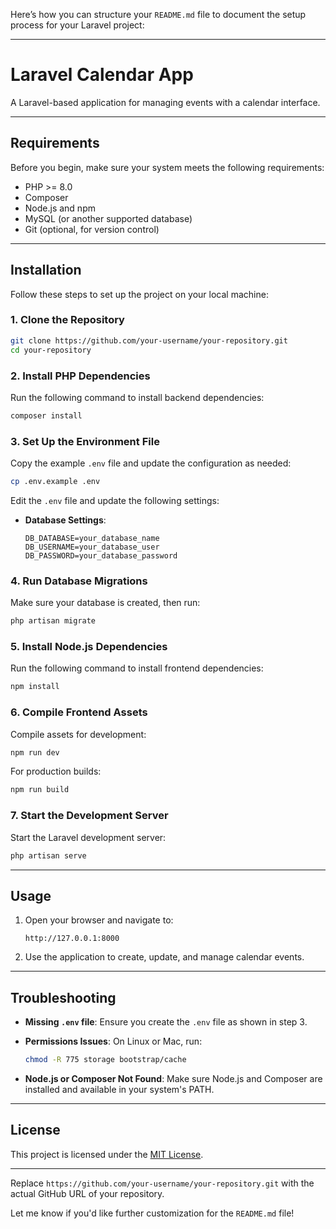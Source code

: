 Here’s how you can structure your `README.md` file to document the setup process for your Laravel project:

---

# Laravel Calendar App

A Laravel-based application for managing events with a calendar interface.

---

## Requirements

Before you begin, make sure your system meets the following requirements:

- PHP >= 8.0
- Composer
- Node.js and npm
- MySQL (or another supported database)
- Git (optional, for version control)

---

## Installation

Follow these steps to set up the project on your local machine:

### 1. Clone the Repository
```bash
git clone https://github.com/your-username/your-repository.git
cd your-repository
```

### 2. Install PHP Dependencies
Run the following command to install backend dependencies:
```bash
composer install
```

### 3. Set Up the Environment File
Copy the example `.env` file and update the configuration as needed:
```bash
cp .env.example .env
```
Edit the `.env` file and update the following settings:
- **Database Settings**:
  ```env
  DB_DATABASE=your_database_name
  DB_USERNAME=your_database_user
  DB_PASSWORD=your_database_password
  ```
  
### 4. Run Database Migrations
Make sure your database is created, then run:
```bash
php artisan migrate
```

### 5. Install Node.js Dependencies
Run the following command to install frontend dependencies:
```bash
npm install
```

### 6. Compile Frontend Assets
Compile assets for development:
```bash
npm run dev
```
For production builds:
```bash
npm run build
```

### 7. Start the Development Server
Start the Laravel development server:
```bash
php artisan serve
```

---

## Usage

1. Open your browser and navigate to:
   ```
   http://127.0.0.1:8000
   ```

2. Use the application to create, update, and manage calendar events.

---

## Troubleshooting

- **Missing `.env` file**:
  Ensure you create the `.env` file as shown in step 3.
  
- **Permissions Issues**:
  On Linux or Mac, run:
  ```bash
  chmod -R 775 storage bootstrap/cache
  ```

- **Node.js or Composer Not Found**:
  Make sure Node.js and Composer are installed and available in your system's PATH.

---

## License

This project is licensed under the [MIT License](https://opensource.org/licenses/MIT).

---

Replace `https://github.com/your-username/your-repository.git` with the actual GitHub URL of your repository.

Let me know if you'd like further customization for the `README.md` file!